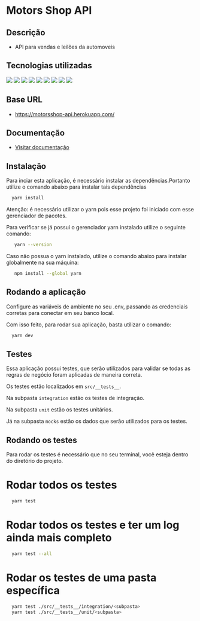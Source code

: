 # Motors Shop API

## Descrição
- API para vendas e leilões da automoveis

## Tecnologias utilizadas
<div display="flex">
  <img src="https://img.shields.io/badge/-nodejs-339933?logo=node.js&logoColor=white&style=for-the-badge" />
  <img src="https://img.shields.io/badge/-express-000000?logo=express&logoColor=white&style=for-the-badge" />
  <img src="https://img.shields.io/badge/-typescrypt-3178C6?logo=typescript&logoColor=white&style=for-the-badge" />
  <img src="https://img.shields.io/badge/-typeorm-FE0902?logo=typescript&logoColor=white&style=for-the-badge" />
  <img src="https://img.shields.io/badge/-postgresql-4169E1?logo=postgresql&logoColor=white&style=for-the-badge" />
  <img src="https://img.shields.io/badge/-jwt-000000?logo=JSON Web Tokens&logoColor=white&style=for-the-badge" />
  <img src="https://img.shields.io/badge/bcrypt-yellow?style=for-the-badge&logo=bcrypt&logoColor=white"/>
  <img src="https://img.shields.io/badge/class%20transformer-purple?style=for-the-badge&logo=class-transformer&logoColor=white"/>
  <img src="https://img.shields.io/badge/-Swagger-%23Clojure?style=for-the-badge&logo=swagger&logoColor=white"/>
</div>

## Base URL
- https://motorsshop-api.herokuapp.com/

## Documentação
- <a href="https://motorsshop-api.herokuapp.com/doc/" target="_blank">Visitar documentação<a/>

## Instalação

  Para inciar esta aplicação, é necessário instalar as dependências.Portanto utilize o comando abaixo para instalar tais dependências
  
  ```bash
    yarn install
  ```
  Atenção: é necessário utilizar o yarn pois esse projeto foi iniciado com esse gerenciador de pacotes.

  Para verificar se já possui o gerenciador yarn instalado utilize o seguinte comando:
  
```bash
   yarn --version
```
  Caso não possua o yarn instalado, utilize o comando abaixo para instalar globalmente na sua máquina:
  
```bash
   npm install --global yarn
```
## Rodando a aplicação
  
  Configure as variáveis de ambiente no seu .env, passando as credenciais corretas para conectar em seu banco local.
  
  Com isso feito, para rodar sua aplicação, basta utilizar o comando:
  
```bash
  yarn dev 
```
  
## Testes
  Essa aplicação possui testes, que serão utilizados para validar se todas as regras de negócio foram aplicadas de maneira correta.
  
  Os testes estão localizados em ```src/__tests__```.
  
  Na subpasta ```integration``` estão os testes de integração.
  
  Na subpasta ```unit``` estão os testes unitários.
  
  Já na subpasta ```mocks``` estão os dados que serão utilizados para os testes.
  
## Rodando os testes
  
  Para rodar os testes é necessário que no seu terminal, você esteja dentro do diretório do projeto.
  
# Rodar todos os testes
  
```bash
  yarn test
```  
# Rodar todos os testes e ter um log ainda mais completo
 
```bash
  yarn test --all
```  
# Rodar os testes de uma pasta específica
  
```bash
  yarn test ./src/__tests__/integration/<subpasta>
  yarn test ./src/__tests__/unit/<subpasta>
``` 
  
